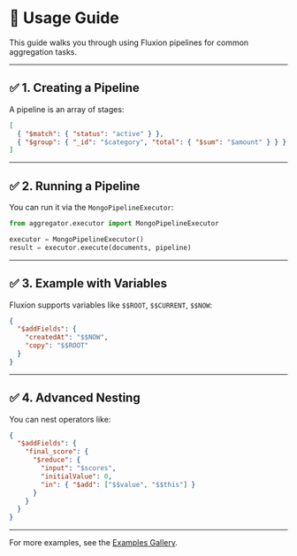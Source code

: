 # 📘 Usage Guide

This guide walks you through using Fluxion pipelines for common aggregation tasks.

---

## ✅ 1. Creating a Pipeline

A pipeline is an array of stages:

```json
[
  { "$match": { "status": "active" } },
  { "$group": { "_id": "$category", "total": { "$sum": "$amount" } } }
]
```

---

## ✅ 2. Running a Pipeline

You can run it via the `MongoPipelineExecutor`:

```python
from aggregator.executor import MongoPipelineExecutor

executor = MongoPipelineExecutor()
result = executor.execute(documents, pipeline)
```

---

## ✅ 3. Example with Variables

Fluxion supports variables like `$$ROOT`, `$$CURRENT`, `$$NOW`:

```json
{
  "$addFields": {
    "createdAt": "$$NOW",
    "copy": "$$ROOT"
  }
}
```

---

## ✅ 4. Advanced Nesting

You can nest operators like:

```json
{
  "$addFields": {
    "final_score": {
      "$reduce": {
        "input": "$scores",
        "initialValue": 0,
        "in": { "$add": ["$$value", "$$this"] }
      }
    }
  }
}
```

---

For more examples, see the [Examples Gallery](examples/exampleSet1.md).
